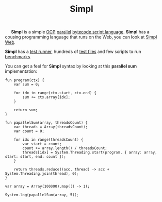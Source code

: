 <h1 align="center">Simpl</h1>

<br>

<p>&nbsp;&nbsp;&nbsp;&nbsp; <b>Simpl</b> is a simple <a href="https://en.wikipedia.org/wiki/Object-oriented_programming" target="_blank">OOP</a> <a href="https://en.wikipedia.org/wiki/Parallel_computing" target="_blank">parallel</a> <a href="https://dev.to/lexplt/understanding-bytecode-interpreters-eig" target="_blank">bytecode script language</a>. <b>Simpl</b> has a cousing programming language that runs on the Web, you can look at <a href="https://github.com/saymow/simpl-web" target="_blank">Simpl Web</a>.</p>

<p><b>Simpl</b> has a <a href="https://github.com/saymow/simpl/tree/master/tests-runner/src" target="_blank">test runner</a>, hundreds of <a href="https://github.com/saymow/simpl/blob/master/tests/language/ternary-operator.simpl" target="_blank">test files</a> and few scripts to run <a href="https://github.com/saymow/simpl/blob/master/tests/benchmark/lexer.simpl" target="_blank">benchmarks</a>.</p>

<p>You can get a feel for <b>Simpl</b> syntax by looking at this <b>parallel sum</b> implementation: </p>

```
fun program(ctx) {
    var sum = 0;

    for idx in range(ctx.start, ctx.end) {
        sum += ctx.array[idx];
    }

    return sum;
}

fun papallelSum(array, threadsCount) {
    var threads = Array(threadsCount);
    var count = 0;

    for idx in range(threadsCount) {
        var start = count;
        count += array.length() / threadsCount;
        threads[idx] = System.Threading.start(program, { array: array, start: start, end: count });
    } 

    return threads.reduce((acc, thread) -> acc + System.Threading.join(thread), 0);
}

var array = Array(100000).map(() -> 1);

System.log(papallelSum(array, 5));
```
